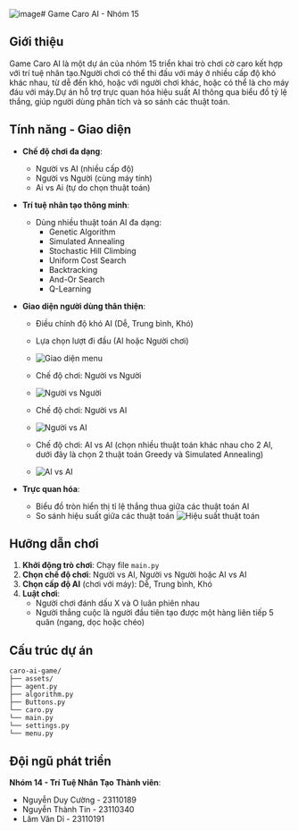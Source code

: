 ![image](https://github.com/user-attachments/assets/d26b5428-e067-4936-9589-26b97658b8f4)# Game Caro AI - Nhóm 15

## Giới thiệu

Game Caro AI là một dự án của nhóm 15 triển khai trò chơi cờ caro kết hợp với trí tuệ nhân tạo.Người chơi có thể thi đấu với máy ở nhiều cấp độ khó khác nhau, từ dễ đến khó, hoặc với người chơi khác, hoặc có thể là cho máy đáu với máy.Dự án hỗ trợ trực quan hóa hiệu suất AI thông qua biểu đồ tỷ lệ thắng, giúp người dùng phân tích và so sánh các thuật toán.

## Tính năng - Giao diện

- **Chế độ chơi đa dạng**:
  - Người vs AI (nhiều cấp độ)
  - Người vs Người (cùng máy tính)
  - Ai vs Ai (tự do chọn thuật toán)

- **Trí tuệ nhân tạo thông minh**:
  - Dùng nhiều thuật toán AI đa dạng: 
    + Genetic Algorithm
    + Simulated Annealing
    + Stochastic Hill Climbing
    + Uniform Cost Search
    + Backtracking
    + And-Or Search
    + Q-Learning

- **Giao diện người dùng thân thiện**:
  - Điều chỉnh độ khó AI (Dễ, Trung bình, Khó)
  - Lựa chọn lượt đi đầu (AI hoặc Người chơi)
  
  - ![Giao diện menu](https://media2.giphy.com/media/v1.Y2lkPTc5MGI3NjExMzZ1djk4ejkxZjJtZms5bzFuZnBuZHRsaXV0aGtzcnV1cmZrZ3ppMiZlcD12MV9pbnRlcm5hbF9naWZfYnlfaWQmY3Q9Zw/bKhSNCiacGIipyIY9f/giphy.gif)

  - Chế độ chơi: Người vs Người
  - ![Người vs Người](https://media4.giphy.com/media/v1.Y2lkPTc5MGI3NjExYW12OHM1cXh6OXN3cTBtM2ptdDMxcmQ0b28zdHlndnF1Y2w3dXJzaCZlcD12MV9pbnRlcm5hbF9naWZfYnlfaWQmY3Q9Zw/iATf6JY9q5srhFi39r/giphy.gif)

  - Chế độ chơi: Người vs AI
  - ![Người vs AI](https://media1.giphy.com/media/v1.Y2lkPTc5MGI3NjExMmZndGJhNXl6bDFzeTVxYjluamU3eXFteHZjZDNoaHB0OXlsbWFobSZlcD12MV9pbnRlcm5hbF9naWZfYnlfaWQmY3Q9Zw/1q23tkZhpdGtBucVuf/giphy.gif)
 
  - Chế độ chơi: AI vs AI (chọn nhiều thuật toán khác nhau cho 2 AI, dưới đây là chọn 2 thuật toán Greedy và Simulated Annealing)
  - ![AI vs AI](https://media3.giphy.com/media/v1.Y2lkPTc5MGI3NjExdXk3MTh4cDR0bzUzNWU1YTQ5Y2xlaGNzMWg4ZjludDMwaDR1N3N2eSZlcD12MV9pbnRlcm5hbF9naWZfYnlfaWQmY3Q9Zw/NuJkH84UgzmfzQcGH3/giphy.gif)

- **Trực quan hóa**:
  - Biểu đồ tròn hiển thị tỉ lệ thắng thua giữa các thuật toán AI
  - So sánh hiệu suất giữa các thuật toán
  ![Hiệu suất thuật toán](https://github.com/user-attachments/assets/bda24261-5a0e-44da-92e2-157940ab6ff1)


## Hưỡng dẫn chơi

1. **Khởi động trò chơi**: Chạy file `main.py`
2. **Chọn chế độ chơi**: Người vs AI, Người vs Người hoặc AI vs AI
3. **Chọn cấp độ AI** (chơi với máy): Dễ, Trung bình, Khó
4. **Luật chơi**: 
   - Người chơi đánh dấu X và O luân phiên nhau
   - Người thắng cuộc là người đầu tiên tạo được một hàng liên tiếp 5 quân (ngang, dọc hoặc chéo)

## Cấu trúc dự án

```
caro-ai-game/
├── assets/
├── agent.py
├── algorithm.py  
├── Buttons.py
└── caro.py
└── main.py
└── settings.py
└── menu.py            
```

## Đội ngũ phát triển

**Nhóm 14 - Trí Tuệ Nhân Tạo**
**Thành viên**:
  - Nguyễn Duy Cường - 23110189
  - Nguyễn Thành Tin - 23110340
  - Lâm Văn Dỉ - 23110191





